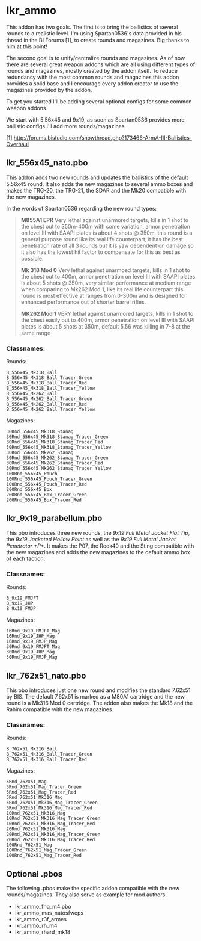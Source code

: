 lkr_ammo
==============
This addon has two goals. The first is to bring the ballistics of several rounds to a realistic level. I'm
using Spartan0536's data provided in his thread in the BI Forums [1], to create rounds and magazines. Big thanks to him at this point!

The second goal is to unify/centralize rounds and magazines. As of now there are several great weapon addons which are all using different types of
rounds and magazines, mostly created by the addon itself. To reduce redundancy with the most common rounds and magazines this addon provides a solid base
and I encourage every addon creator to use the magazines provided by the addon.

To get you started I'll be adding several optional configs for some common weapon addons.

We start with 5.56x45 and 9x19, as soon as Spartan0536 provides more ballistic configs I'll add more rounds/magazines.

[1] http://forums.bistudio.com/showthread.php?173466-ArmA-III-Ballistics-Overhaul

lkr_556x45_nato.pbo
--------------
This addon adds two new rounds and updates the ballistics of the default 5.56x45 round. It also adds the new magazines to
several ammo boxes and makes the TRG-20, the TRG-21, the SDAR and the Mk20 compatible with the new magazines.

In the words of Spartan0536 regarding the new round types:

 > __M855A1 EPR__
 > Very lethal against unarmored targets, kills in 1 shot to the chest out to 350m-400m with some variation, armor penetration on level III with SAAPI
 > plates is about 4 shots @ 350m, this round is a general purpose round like its real life counterpart, it has the best penetration rate of
 > all 3 rounds but it is yaw dependent on damage so it also has the lowest hit factor to compensate for this as best as possible.
 >
 > __Mk 318 Mod 0__
 > Very lethal against unarmoed targets, kills in 1 shot to the chest out to 400m, armor penetration on level III with SAAPI plates is about
 > 5 shots @ 350m, very similar performance at medium range when comparing to Mk262 Mod 1, like its real life counterpart this round is most
 > effective at ranges from 0-300m and is designed for enhanced performance out of shorter barrel rifles.
 >
 > __MK262 Mod 1__
 > VERY lethal against unarmored targets, kills in 1 shot to the chest easily out to 400m, armor penetration on level III with SAAPI plates is 
 > about 5 shots at 350m, default 5.56 was killing in 7-8 at the same range

### Classnames:

Rounds:
````
B_556x45_Mk318_Ball
B_556x45_Mk318_Ball_Tracer_Green
B_556x45_Mk318_Ball_Tracer_Red
B_556x45_Mk318_Ball_Tracer_Yellow
B_556x45_Mk262_Ball
B_556x45_Mk262_Ball_Tracer_Green
B_556x45_Mk262_Ball_Tracer_Red
B_556x45_Mk262_Ball_Tracer_Yellow
````
Magazines:
````
30Rnd_556x45_Mk318_Stanag
30Rnd_556x45_Mk318_Stanag_Tracer_Green
30Rnd_556x45_Mk318_Stanag_Tracer_Red
30Rnd_556x45_Mk318_Stanag_Tracer_Yellow
30Rnd_556x45_Mk262_Stanag
30Rnd_556x45_Mk262_Stanag_Tracer_Green
30Rnd_556x45_Mk262_Stanag_Tracer_Red
30Rnd_556x45_Mk262_Stanag_Tracer_Yellow
100Rnd_556x45_Pouch
100Rnd_556x45_Pouch_Tracer_Green
100Rnd_556x45_Pouch_Tracer_Red
200Rnd_556x45_Box
200Rnd_556x45_Box_Tracer_Green
200Rnd_556x45_Box_Tracer_Red
````

lkr_9x19_parabellum.pbo
--------------
This pbo introduces three new rounds, the _9x19 Full Metal Jacket Flat Tip_, the _9x19 Jacketed Hollow Point_ as well as the
_9x19 Full Metal Jacket Penetrator +P+_. It makes the P07, the Rook40 and the Sting compatible with the new magazines and adds
the new magazines to the default ammo box of each faction.

### Classnames:

Rounds:
````
B_9x19_FMJFT
B_9x19_JHP
B_9x19_FMJP
````
Magazines:
````
16Rnd_9x19_FMJFT_Mag
16Rnd_9x19_JHP_Mag
16Rnd_9x19_FMJP_Mag
30Rnd_9x19_FMJFT_Mag
30Rnd_9x19_JHP_Mag
30Rnd_9x19_FMJP_Mag
````

lkr_762x51_nato.pbo
--------------
This pbo introduces just one new round and modifies the standard 7.62x51 by BIS. The default 7.62x51
is marked as a M80A1 cartridge and the new round is a Mk316 Mod 0 cartridge. The addon also makes the
Mk18 and the Rahim compatible with the new magazines. 


### Classnames:

Rounds:
````
B_762x51_Mk316_Ball
B_762x51_Mk316_Ball_Tracer_Green
B_762x51_Mk316_Ball_Tracer_Red
````

Magazines:
````
5Rnd_762x51_Mag
5Rnd_762x51_Mag_Tracer_Green
5Rnd_762x51_Mag_Tracer_Red
5Rnd_762x51_Mk316_Mag
5Rnd_762x51_Mk316_Mag_Tracer_Green
5Rnd_762x51_Mk316_Mag_Tracer_Red
10Rnd_762x51_Mk316_Mag
10Rnd_762x51_Mk316_Mag_Tracer_Green
10Rnd_762x51_Mk316_Mag_Tracer_Red
20Rnd_762x51_Mk316_Mag
20Rnd_762x51_Mk316_Mag_Tracer_Green
20Rnd_762x51_Mk316_Mag_Tracer_Red
100Rnd_762x51_Mag
100Rnd_762x51_Mag_Tracer_Green
100Rnd_762x51_Mag_Tracer_Red
````

Optional .pbos
--------------
The following .pbos make the specific addon compatible with the new rounds/magazines. They also serve as example
for mod authors.

* lkr_ammo_fhq_m4.pbo
* lkr_ammo_mas_natosfweps
* lkr_ammo_r3f_armes
* lkr_ammo_rh_m4
* lkr_ammo_rhard_mk18
